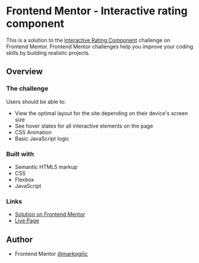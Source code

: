 # Frontend Mentor - Interactive rating component
This is a solution to the [Interactive Rating Component](https://www.frontendmentor.io/challenges/interactive-rating-component-koxpeBUmI) challenge on Frontend Mentor. 
Frontend Mentor challenges help you improve your coding skills by building realistic projects.

## Overview

### The challenge

Users should be able to:
- View the optimal layout for the site depending on their device's screen size
- See hover states for all interactive elements on the page
- CSS Animation
- Basic JavaScript logic

### Built with
- Semantic HTML5 markup
- CSS
- Flexbox
- JavaScript
  


### Links
- [Solution on Frontend Mentor](https://www.frontendmentor.io/solutions/interactive-rating-component-FSpOai6bqt)
- [Live Page](https://markogilic.github.io/interactive-card-details-form-main/)

## Author

- Frontend Mentor [@markogilic](https://www.frontendmentor.io/profile/markogilic)
